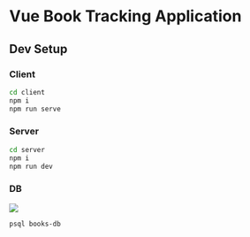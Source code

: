 # Vue Book Tracking Application

## Dev Setup

### Client

```sh
cd client
npm i
npm run serve
```

### Server

```sh
cd server
npm i
npm run dev
```

### DB
![](https://lucid.app/publicSegments/view/e67fe274-03e0-47d8-930b-040e8792c02c/image.png)

```sh
psql books-db
```
